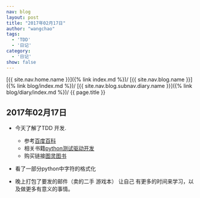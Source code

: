 ```yaml
---
nav: blog
layout: post
title: "2017年02月17日"
author: "wangchao"
tags:
  - 'TDD'
  - '日记'
category:
  - '日记'
show: false
---
```


[{{ site.nav.home.name }}]({% link index.md %})/
[{{ site.nav.blog.name }}]({% link blog/index.md %})/
[{{ site.nav.blog.subnav.diary.name }}]({% link blog/diary/index.md %})/
{{ page.title }}

## 2017年02月17日

* 今天了解了TDD 开发. 
    * 参考[百度百科](http://baike.baidu.com/item/TDD/9064369)
    * 相关书籍[python测试驱动开发](https://book.douban.com/subject/26640135/)
    * 购买链接[图灵图书](http://www.ituring.com.cn/book/1486)

* 看了一部分python中字符的格式化
* 晚上打包了要发的邮件（卖的二手 游戏本） 让自己 有更多的时间来学习，以及做更多有意义的事情。

